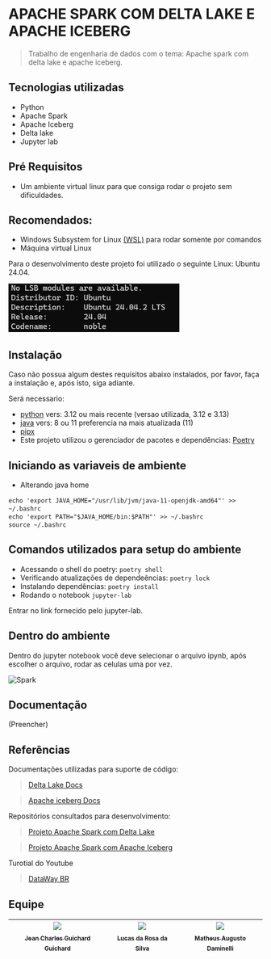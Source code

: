 # APACHE SPARK COM DELTA LAKE E APACHE ICEBERG
> Trabalho de engenharia de dados com o tema: Apache spark com delta lake e apache iceberg.

## Tecnologias utilizadas
- Python
- Apache Spark
- Apache Iceberg
- Delta lake
- Jupyter lab

## Pré Requisitos
- Um ambiente virtual linux para que consiga rodar o projeto sem dificuldades.

## Recomendados: 
- Windows Subsystem for Linux [(WSL)](https://learn.microsoft.com/en-us/windows/wsl/install#install-wsl-command) para rodar somente por comandos 
- Máquina virtual Linux 

Para o desenvolvimento deste projeto foi utilizado o seguinte Linux: Ubuntu 24.04.

![Versão linux](assets/version.png)

## Instalação
Caso não possua algum destes requisitos abaixo instalados, por favor, faça a instalação e, após isto, siga adiante.

Será necessario:
- [python](https://python.org.br/instalacao-linux/) vers: 3.12 ou mais recente (versao utilizada, 3.12 e 3.13)
- [java](https://cursos.alura.com.br/forum/topico-instalando-java-jdk-11-nas-distros-ubuntu-e-debian-159990) vers: 8 ou 11 preferencia na mais atualizada (11) 
- [pipx](https://pipx.pypa.io/stable/installation/)
- Este projeto utilizou o gerenciador de pacotes e dependências: [Poetry](https://python-poetry.org/docs/)

## Iniciando as variaveis de ambiente
- Alterando java home
```
echo 'export JAVA_HOME="/usr/lib/jvm/java-11-openjdk-amd64"' >> ~/.bashrc
echo 'export PATH="$JAVA_HOME/bin:$PATH"' >> ~/.bashrc
source ~/.bashrc
```

## Comandos utilizados para setup do ambiente
- Acessando o shell do poetry:
```poetry shell```
- Verificando atualizações de dependeências:
  ```poetry lock```
- Instalando dependências:
```poetry install ```
- Rodando o notebook
```jupyter-lab```

Entrar no link fornecido pelo jupyter-lab.

## Dentro do ambiente
Dentro do jupyter notebook você deve selecionar o arquivo ipynb, após escolher o arquivo, rodar as celulas uma por vez.

![Spark](assets/spark.png)

## Documentação
  (Preencher)

## Referências
Documentações utilizadas para suporte de código:

> [Delta Lake Docs](https://docs.delta.io/latest/index.html)

> [Apache iceberg Docs](https://iceberg.apache.org/docs/1.5.2/)

Repositórios consultados para desenvolvimento:
> [Projeto Apache Spark com Delta Lake](https://github.com/jlsilva01/spark-delta)

> [Projeto Apache Spark com Apache Iceberg](https://github.com/jlsilva01/spark-iceberg)

Turotial do Youtube
> [DataWay BR](https://www.youtube.com/watch?v=eOrWEsZIfKU&t=2365s) 

## Equipe
| [<img src="https://avatars.githubusercontent.com/u/130867213?v=4" width=115><br><sub>Jean Charles Guichard Guichard</sub>](https://github.com/Guichardx2) |  [<img src="https://avatars.githubusercontent.com/u/97752019?v=4" width=115><br><sub>Lucas da Rosa da Silva</sub>](https://github.com/Lorrust) |  [<img src="https://avatars.githubusercontent.com/u/125694923?v=4" width=115><br><sub>Matheus Augusto Daminelli</sub>](https://github.com/daminellis) |
| :---: | :---: | :---: |

